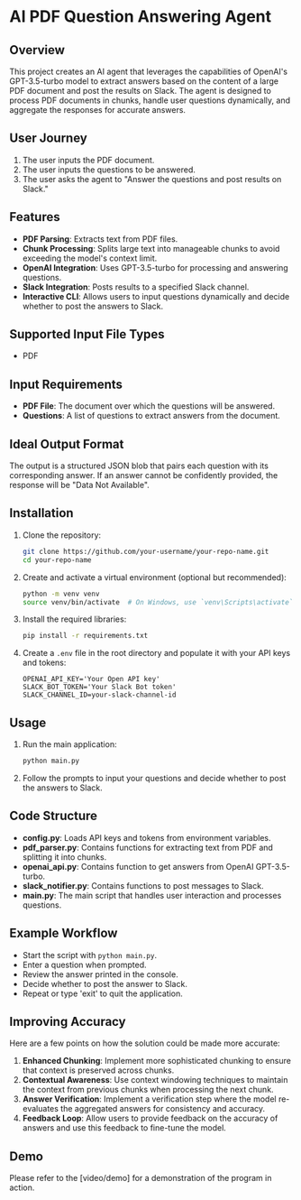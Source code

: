# AI PDF Question Answering Agent

## Overview

This project creates an AI agent that leverages the capabilities of OpenAI's GPT-3.5-turbo model to extract answers based on the content of a large PDF document and post the results on Slack. The agent is designed to process PDF documents in chunks, handle user questions dynamically, and aggregate the responses for accurate answers.

## User Journey

1. The user inputs the PDF document.
2. The user inputs the questions to be answered.
3. The user asks the agent to "Answer the questions and post results on Slack."

## Features

- **PDF Parsing**: Extracts text from PDF files.
- **Chunk Processing**: Splits large text into manageable chunks to avoid exceeding the model's context limit.
- **OpenAI Integration**: Uses GPT-3.5-turbo for processing and answering questions.
- **Slack Integration**: Posts results to a specified Slack channel.
- **Interactive CLI**: Allows users to input questions dynamically and decide whether to post the answers to Slack.

## Supported Input File Types

- PDF

## Input Requirements

- **PDF File**: The document over which the questions will be answered.
- **Questions**: A list of questions to extract answers from the document.

## Ideal Output Format

The output is a structured JSON blob that pairs each question with its corresponding answer. If an answer cannot be confidently provided, the response will be "Data Not Available".

## Installation

1. Clone the repository:
    ```sh
    git clone https://github.com/your-username/your-repo-name.git
    cd your-repo-name
    ```

2. Create and activate a virtual environment (optional but recommended):
    ```sh
    python -m venv venv
    source venv/bin/activate  # On Windows, use `venv\Scripts\activate`
    ```

3. Install the required libraries:
    ```sh
    pip install -r requirements.txt
    ```

4. Create a `.env` file in the root directory and populate it with your API keys and tokens:
    ```plaintext
    OPENAI_API_KEY='Your Open API key'
    SLACK_BOT_TOKEN='Your Slack Bot token'
    SLACK_CHANNEL_ID=your-slack-channel-id
    ```

## Usage

1. Run the main application:
    ```sh
    python main.py
    ```

2. Follow the prompts to input your questions and decide whether to post the answers to Slack.

## Code Structure

- **config.py**: Loads API keys and tokens from environment variables.
- **pdf_parser.py**: Contains functions for extracting text from PDF and splitting it into chunks.
- **openai_api.py**: Contains function to get answers from OpenAI GPT-3.5-turbo.
- **slack_notifier.py**: Contains functions to post messages to Slack.
- **main.py**: The main script that handles user interaction and processes questions.

## Example Workflow

- Start the script with `python main.py`.
- Enter a question when prompted.
- Review the answer printed in the console.
- Decide whether to post the answer to Slack.
- Repeat or type 'exit' to quit the application.

## Improving Accuracy

Here are a few points on how the solution could be made more accurate:

1. **Enhanced Chunking**: Implement more sophisticated chunking to ensure that context is preserved across chunks.
2. **Contextual Awareness**: Use context windowing techniques to maintain the context from previous chunks when processing the next chunk.
3. **Answer Verification**: Implement a verification step where the model re-evaluates the aggregated answers for consistency and accuracy.
4. **Feedback Loop**: Allow users to provide feedback on the accuracy of answers and use this feedback to fine-tune the model.

## Demo

Please refer to the [video/demo] for a demonstration of the program in action.
